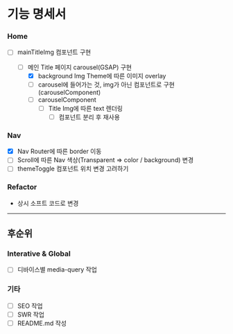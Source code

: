 # 기능 명세서

### Home

- [ ] mainTitleImg 컴포넌트 구현

  - [ ] 메인 Title 페이지 carousel(GSAP) 구현
    - [x] background Img Theme에 따른 이미지 overlay
    - [ ] carousel에 들어가는 것, img가 아닌 컴포넌트로 구현(carouselComponent)
    - [ ] carouselComponent
      - [ ] Title Img에 따른 text 렌더링
        - [ ] 컴포넌트 분리 후 재사용

### Nav

- [x] Nav Router에 따른 border 이동
- [ ] Scroll에 따른 Nav 색상(Transparent => color / background) 변경
- [ ] themeToggle 컴포넌트 위치 변경 고려하기

### Refactor

- 상시 소프트 코드로 변경

---

## 후순위

### Interative & Global

- [ ] 디바이스별 media-query 작업

### 기타

- [ ] SEO 작업
- [ ] SWR 작업
- [ ] README.md 작성
